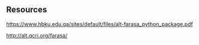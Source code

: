 ## Resources
https://www.hbku.edu.qa/sites/default/files/alt-farasa_python_package.pdf

http://alt.qcri.org/farasa/

